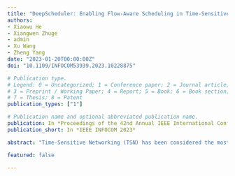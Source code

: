 ```yaml
---
title: "DeepScheduler: Enabling Flow-Aware Scheduling in Time-Sensitive Networking"
authors:
- Xiaowu He
- Xiangwen Zhuge
- admin
- Xu Wang
- Zheng Yang
date: "2023-01-20T00:00:00Z"
doi: "10.1109/INFOCOM53939.2023.10228875"

# Publication type.
# Legend: 0 = Uncategorized; 1 = Conference paper; 2 = Journal article;
# 3 = Preprint / Working Paper; 4 = Report; 5 = Book; 6 = Book section;
# 7 = Thesis; 8 = Patent
publication_types: ["1"]

# Publication name and optional abbreviated publication name.
publication: In *Proceedings of the 42nd Annual IEEE International Conference on Computer Communications*
publication_short: In *IEEE INFOCOM 2023*

abstract: "Time-Sensitive Networking (TSN) has been considered the most promising network paradigm for time-critical applications (e.g., industrial control) and traffic scheduling is the core of TSN to ensure low latency and determinism. With the demand for flexible production increases, industrial network topologies and settings change frequently due to pipeline switches. As a result, there is a pressing need for a more efficient TSN scheduling algorithm. In this paper, we propose DeepScheduler, a fast and scalable flow-aware TSN scheduler based on deep reinforcement learning. In contrast to prior work that heavily relies on expert knowledge or problem-specific assumptions, DeepScheduler automatically learns effective scheduling policies from the complex dependency among data flows. We design a scalable neural network architecture that can process arbitrary network topologies with informative representations of the problem, and decompose the problem decision space for efficient model training. In addition, we develop a suite of TSN-compatible testbeds with hardware-software co-design and DeepScheduler integration. Extensive experiments on both simulation and physical testbeds show that DeepScheduler runs >150/5 times faster and improves the schedulability by 36%/39% compared to state- of-the-art heuristic/expert-based methods. With both efficiency and effectiveness, DeepScheduler makes scheduling no longer an obstacle towards flexible manufacturing."

featured: false

---
```

